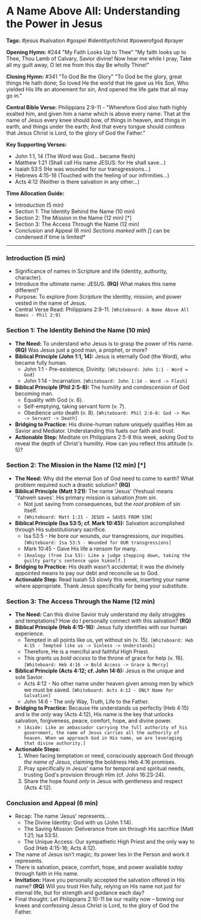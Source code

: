 # A Name Above All: Understanding the Power in Jesus

**Tags:** #jesus #salvation #gospel #identityofchrist #powerofgod #prayer

**Opening Hymn:** #244 "My Faith Looks Up to Thee" "My faith looks up to Thee,
Thou Lamb of Calvary, Savior divine! Now hear me while I pray, Take all my guilt
away, O let me from this day Be wholly Thine!"

**Closing Hymn:** #341 "To God Be the Glory" "To God be the glory, great things
He hath done; So loved He the world that He gave us His Son, Who yielded His
life an atonement for sin, And opened the life gate that all may go in."

**Central Bible Verse:** Philippians 2:9-11 - "Wherefore God also hath highly
exalted him, and given him a name which is above every name: That at the name of
Jesus every knee should bow, of things in heaven, and things in earth, and
things under the earth; And that every tongue should confess that Jesus Christ
is Lord, to the glory of God the Father."

**Key Supporting Verses:**

- John 1:1, 14 (The Word was God... became flesh)
- Matthew 1:21 (Shall call His name JESUS: for He shall save...)
- Isaiah 53:5 (He was wounded for our transgressions...)
- Hebrews 4:15-16 (Touched with the feeling of our infirmities...)
- Acts 4:12 (Neither is there salvation in any other...)

**Time Allocation Guide:**

- Introduction (5 min)
- Section 1: The Identity Behind the Name (10 min)
- Section 2: The Mission in the Name (12 min) [*]
- Section 3: The Access Through the Name (12 min)
- Conclusion and Appeal (6 min) _Sections marked with [_] can be condensed if
  time is limited\*

---

### Introduction (5 min)

- Significance of names in Scripture and life (identity, authority, character).
- Introduce the ultimate name: JESUS. **(RQ)** What makes this name different?
- Purpose: To explore _from Scripture_ the identity, mission, and power vested
  in the name of Jesus.
- Central Verse Read: Philippians 2:9-11.
  `[Whiteboard: A Name Above All Names - Phil 2:9]`

### Section 1: The Identity Behind the Name (10 min)

- **The Need:** To understand _who_ Jesus is to grasp the power of His name.
  **(RQ)** Was Jesus just a good man, a prophet, or more?
- **Biblical Principle (John 1:1, 14):** Jesus is eternally God (the Word), who
  became fully human.
  - John 1:1 - Pre-existence, Divinity. `[Whiteboard: John 1:1 - Word = God]`
  - John 1:14 - Incarnation. `[Whiteboard: John 1:14 - Word -> Flesh]`
- **Biblical Principle (Phil 2:5-8):** The humility and condescension of God
  becoming man.
  - Equality with God (v. 6).
  - Self-emptying, taking servant form (v. 7).
  - Obedience unto death (v. 8).
    `[Whiteboard: Phil 2:6-8: God -> Man -> Servant -> Death]`
- **Bridging to Practice:** His divine-human nature uniquely qualifies Him as
  Savior and Mediator. Understanding this fuels our faith and trust.
- **Actionable Step:** Meditate on Philippians 2:5-8 this week, asking God to
  reveal the depth of Christ's humility. How can you reflect this attitude (v.
  5)?

### Section 2: The Mission in the Name (12 min) [*]

- **The Need:** Why did the eternal Son of God need to come to earth? What
  problem required such a drastic solution? **(RQ)**
- **Biblical Principle (Matt 1:21):** The name 'Jesus' (Yeshua) means 'Yahweh
  saves'. His primary mission is salvation _from sin_.
  - Not just saving from consequences, but the _root problem_ of sin itself.
  - `[Whiteboard: Matt 1:21 - JESUS = SAVES FROM SIN]`
- **Biblical Principle (Isa 53:5; cf. Mark 10:45):** Salvation accomplished
  through His substitutionary sacrifice.
  - Isa 53:5 - He bore _our_ wounds, _our_ transgressions, _our_ iniquities.
    `[Whiteboard: Isa 53:5 - Wounded for OUR transgressions]`
  - Mark 10:45 - Gave His life a _ransom_ for many.
  - `[Analogy (from Isa 53): Like a judge stepping down, taking the guilty party's sentence upon himself.]`
- **Bridging to Practice:** His death wasn't accidental; it was the divinely
  appointed means to pay our debt and reconcile us to God.
- **Actionable Step:** Read Isaiah 53 slowly this week, inserting your name
  where appropriate. Thank Jesus specifically for being your substitute.

### Section 3: The Access Through the Name (12 min)

- **The Need:** Can this divine Savior truly understand my daily struggles and
  temptations? How do I personally connect with this salvation? **(RQ)**
- **Biblical Principle (Heb 4:15-16):** Jesus fully identifies with our human
  experience.
  - Tempted in all points like us, yet without sin (v. 15).
    `[Whiteboard: Heb 4:15 - Tempted like us -> Sinless -> Understands]`
  - Therefore, He is a merciful and faithful High Priest.
  - This grants us _bold access_ to the throne of grace for help (v. 16).
    `[Whiteboard: Heb 4:16 -> Bold Access -> Grace & Mercy]`
- **Biblical Principle (Acts 4:12; cf. John 14:6):** Jesus is the unique and
  sole Savior.
  - Acts 4:12 - No other name under heaven given among men by which we must be
    saved. `[Whiteboard: Acts 4:12 - ONLY Name for Salvation]`
  - John 14:6 - The _only_ Way, Truth, Life to the Father.
- **Bridging to Practice:** Because He understands us perfectly (Heb 4:15) and
  is the _only_ way (Acts 4:12), His name is the key that unlocks salvation,
  forgiveness, peace, comfort, hope, and divine power.
  - `[Aside: Like an ambassador carrying the full authority of his government, the name of Jesus carries all the authority of heaven. When we approach God in His name, we are leveraging that divine authority.]`
- **Actionable Steps:**
  1.  When facing temptation or need, consciously approach God _through the name
      of Jesus_, claiming the boldness Heb 4:16 promises.
  2.  Pray specifically in Jesus' name for temporal and spiritual needs,
      trusting God's provision through Him (cf. John 16:23-24).
  3.  Share the hope found _only_ in Jesus with gentleness and respect (Acts
      4:12).

### Conclusion and Appeal (6 min)

- Recap: The name 'Jesus' represents...
  - The Divine Identity: God with us (John 1:14).
  - The Saving Mission: Deliverance from sin through His sacrifice (Matt 1:21;
    Isa 53:5).
  - The Unique Access: Our sympathetic High Priest and the only way to God (Heb
    4:15-16; Acts 4:12).
- The name of Jesus isn't magic; its power lies in the Person and work it
  represents.
- There is salvation, peace, comfort, hope, and power available _today_ through
  faith in His name.
- **Invitation:** Have you personally accepted the salvation offered in His
  name? **(RQ)** Will you trust Him fully, relying on His name not just for
  eternal life, but for strength and guidance each day?
- Final thought: Let Philippians 2:10-11 be our reality now – bowing our knees
  and confessing Jesus Christ is Lord, to the glory of God the Father.
